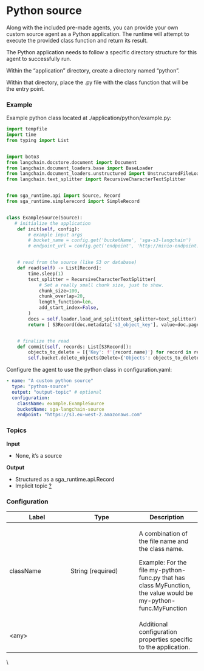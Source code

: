 # Python source

Along with the included pre-made agents, you can provide your own custom source agent as a Python application. The runtime will attempt to execute the provided class function and return its result.

The Python application needs to follow a specific directory structure for this agent to successfully run.&#x20;

Within the “application” directory, create a directory named “python”.&#x20;

Within that directory, place the .py file with the class function that will be the entry point.

### Example

Example python class located at ./application/python/example.py:

```python
import tempfile
import time
from typing import List


import boto3
from langchain.docstore.document import Document
from langchain.document_loaders.base import BaseLoader
from langchain.document_loaders.unstructured import UnstructuredFileLoader
from langchain.text_splitter import RecursiveCharacterTextSplitter


from sga_runtime.api import Source, Record
from sga_runtime.simplerecord import SimpleRecord


class ExampleSource(Source):
   # initialize the application
    def init(self, config):
        # example input args
        # bucket_name = config.get('bucketName', 'sga-s3-langchain')
        # endpoint_url = config.get('endpoint', 'http://minio-endpoint.-not-set:9090')


    # read from the source (like S3 or database)
    def read(self) -> List[Record]:
        time.sleep(1)
        text_splitter = RecursiveCharacterTextSplitter(
            # Set a really small chunk size, just to show.
            chunk_size=100,
            chunk_overlap=20,
            length_function=len,
            add_start_index=False,
        )
        docs = self.loader.load_and_split(text_splitter=text_splitter)
        return [ S3Record(doc.metadata['s3_object_key'], value=doc.page_content) for doc in docs ]


    # finalize the read
    def commit(self, records: List[S3Record]):
        objects_to_delete = [{'Key': f'{record.name}'} for record in records]
        self.bucket.delete_objects(Delete={'Objects': objects_to_delete})
```

Configure the agent to use the python class in configuration.yaml:

```yaml
- name: "A custom python source"
  type: "python-source"
  output: "output-topic" # optional
  configuration:
    className: example.ExampleSource
    bucketName: sga-langchain-source
    endpoint: "https://s3.eu-west-2.amazonaws.com"

```

### Topics

**Input**

* None, it’s a source

**Output**

* Structured as a sga\_runtime.api.Record
* Implicit topic [?](../agent-messaging.md#implicit-input-and-output-topics)

### **Configuration**

<table><thead><tr><th width="145.33333333333331">Label</th><th width="164">Type</th><th>Description</th></tr></thead><tbody><tr><td>className</td><td>String (required)</td><td><p>A combination of the file name and the class name.</p><p></p><p>Example: For the file my-python-func.py that has class MyFunction, the value would be my-python-func.MyFunction</p></td></tr><tr><td>&#x3C;any></td><td><br></td><td>Additional configuration properties specific to the application.</td></tr></tbody></table>

\
